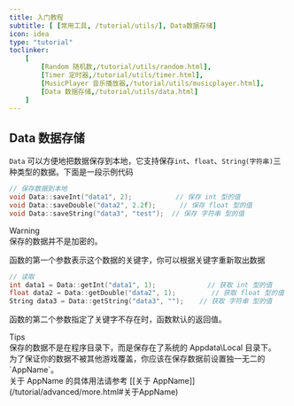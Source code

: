 ```yaml
---
title: 入门教程
subtitle: [ [常用工具, /tutorial/utils/], Data数据存储]
icon: idea
type: "tutorial"
toclinker: 
    [
        [Random 随机数,/tutorial/utils/random.html],
        [Timer 定时器,/tutorial/utils/timer.html],
        [MusicPlayer 音乐播放器,/tutorial/utils/musicplayer.html],
        [Data 数据存储,/tutorial/utils/data.html]
    ]
---
```


## Data 数据存储

`Data` 可以方便地把数据保存到本地，它支持保存`int`、`float`、`String(字符串)`三种类型的数据。下面是一段示例代码

```cpp
// 保存数据到本地
void Data::saveInt("data1", 2);           // 保存 int 型的值
void Data::saveDouble("data2", 2.2f);      // 保存 float 型的值
void Data::saveString("data3", "test");  // 保存 字符串 型的值
```

<div class="ui warning message"><div class="header">Warning </div>
保存的数据并不是加密的。
</div>

函数的第一个参数表示这个数据的关键字，你可以根据关键字重新取出数据

```cpp
// 读取
int data1 = Data::getInt("data1", 1);             // 获取 int 型的值
float data2 = Data::getDouble("data2", 1);         // 获取 float 型的值
String data3 = Data::getString("data3", "");    // 获取 字符串 型的值
```

函数的第二个参数指定了关键字不存在时，函数默认的返回值。

<div class="ui info message"><div class="header">Tips </div>
保存的数据不是在程序目录下，而是保存在了系统的 Appdata\Local 目录下。<br>
为了保证你的数据不被其他游戏覆盖，你应该在保存数据前设置独一无二的 `AppName`。<br>
关于 AppName 的具体用法请参考 [[关于 AppName]](/tutorial/advanced/more.html#关于AppName)
</div>
